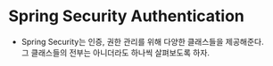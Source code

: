 <h1>Spring Security Authentication</h1>

- Spring Security는 인증, 권한 관리를 위해 다양한 클래스들을 제공해준다.  
  그 클래스들의 전부는 아니더라도 하나씩 살펴보도록 하자.

<h2></h2>
